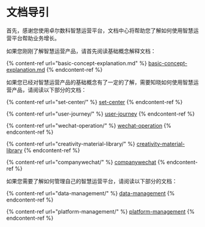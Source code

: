 # 文档导引

首先，感谢您使用卓尔数科智慧运营平台，文档中心将帮助您了解如何使用智慧运营平台帮助业务增长。

如果您刚刚了解智慧运营产品，请首先阅读基础概念解释文档：

{% content-ref url="basic-concept-explanation.md" %}
[basic-concept-explanation.md](basic-concept-explanation.md)
{% endcontent-ref %}

如果您已经对智慧运营产品的基础概念有了一定的了解，需要知晓如何使用智慧运营产品，请阅读以下部分的文档：

{% content-ref url="set-center/" %}
[set-center](set-center/)
{% endcontent-ref %}

{% content-ref url="user-journey/" %}
[user-journey](user-journey/)
{% endcontent-ref %}

{% content-ref url="wechat-operation/" %}
[wechat-operation](wechat-operation/)
{% endcontent-ref %}

{% content-ref url="creativity-material-library/" %}
[creativity-material-library](creativity-material-library/)
{% endcontent-ref %}

{% content-ref url="companywechat/" %}
[companywechat](companywechat/)
{% endcontent-ref %}

如果您需要了解如何管理自己的智慧运营平台，请阅读以下部分的文档：

{% content-ref url="data-management/" %}
[data-management](data-management/)
{% endcontent-ref %}

{% content-ref url="platform-management/" %}
[platform-management](platform-management/)
{% endcontent-ref %}
